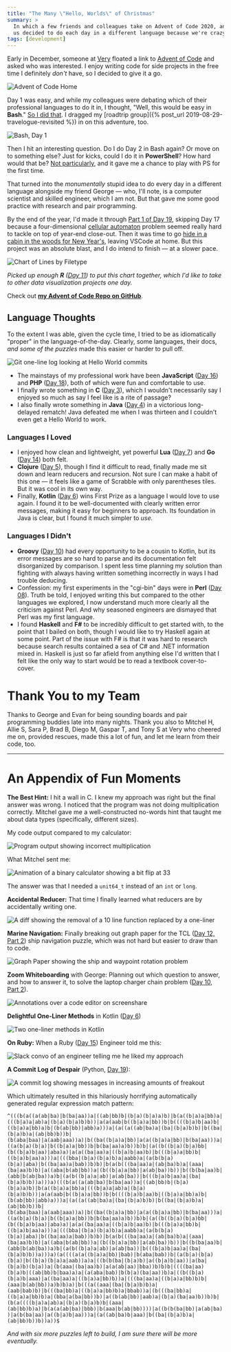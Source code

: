 ```yaml
---
title: "The Many \"Hello, Worlds\" of Christmas"
summary: >
  In which a few friends and colleagues take on Advent of Code 2020, and two of
  us decided to do each day in a different language because we're crazy.
tags: [development]
---
```


Early in December, someone at [Very](https://www.verypossible.com/) floated a
link to [Advent of Code](https://adventofcode.com/) and asked who was
interested. I enjoy writing code for side projects in the free time I definitely
_don't_ have, so I decided to give it a go.

![Advent of Code Home](/assets/blog/advent-of-code-2020/aoc.png)

Day 1 was easy, and while my colleagues were debating which of their
professional languages to do it in, I thought, "Well, this would be easy in
**Bash**." [So I did that](https://github.com/tsmith512/advent_code/blob/trunk/2020/01/expense_report.sh).
I dragged my [roadtrip group]({% post_url 2019-08-29-travelogue-revisited %})
in on this adventure, too.

![Bash, Day 1](/assets/blog/advent-of-code-2020/bash.png)

Then I hit an interesting question. Do I do Day 2 in Bash again? Or move on to
something else? Just for kicks, could I do it in **PowerShell**? How hard would
that be? [Not particularly](https://github.com/tsmith512/advent_code/blob/trunk/2020/02/password_validator.ps1),
and it gave me a chance to play with PS for the first time.

That turned into the _monumentally_ stupid idea to do every day in a different
language alongside my friend George — who, I'll note, is a computer scientist
and skilled engineer, which I am not. But that gave me some good practice with
research and pair programming.

By the end of the year, I'd made it through
[Part 1 of Day 19](https://github.com/tsmith512/advent_code/blob/bf7ba06dfe55a8dc4977f76a702192b94b197e76/2020/19/message_decoder.py),
skipping Day 17 because a four-dimensional [cellular automaton](https://en.wikipedia.org/wiki/Cellular_automaton)
problem seemed really hard to tackle on top of year-end close-out. Then it was
time to go [hide in a cabin in the woods for New Year's](https://tsmithphotos.com/quaranteam-new-year),
leaving VSCode at home. But this project was an absolute blast, and I do intend
to finish — at a slower pace.

![Chart of Lines by Filetype](/assets/blog/advent-of-code-2020/lines.png)

_Picked up enough **R** ([Day 11](https://github.com/tsmith512/advent_code/blob/trunk/2020/11/seatshuffling.r))
to put this chart together, which I'd like to take to other data visualization projects one day._

Check out **[my Advent of Code Repo on GitHub](https://github.com/tsmith512/advent_code/)**.

## Language Thoughts

To the extent I was able, given the cycle time, I tried to be as idiomatically
"proper" in the language-of-the-day. Clearly, some languages, their docs,
_and some of the puzzles_ made this easier or harder to pull off.

![Git one-line log looking at Hello World commits](/assets/blog/advent-of-code-2020/hello-log.png)

- The mainstays of my professional work have been **JavaScript**
  ([Day 16](https://github.com/tsmith512/advent_code/tree/trunk/2020/16)) and
  **PHP** ([Day 18](https://github.com/tsmith512/advent_code/blob/trunk/2020/18/homework.php)),
  both of which were fun and comfortable to use.
- I finally wrote something in **C**
  ([Day 3](https://github.com/tsmith512/advent_code/blob/trunk/2020/03/avoid_trees.c)),
  which I wouldn't necessarily say I enjoyed so much as say I feel like is a
  rite of passage?
- I also finally wrote something in **Java**
  ([Day 4](https://github.com/tsmith512/advent_code/blob/trunk/2020/04/PassportScanner.java))
  in a victorious long-delayed rematch! Java defeated me when I was thirteen and
  I couldn't even get a Hello World to work.

### Languages I Loved

- I enjoyed how clean and lightweight, yet powerful **Lua**
  ([Day 7](https://github.com/tsmith512/advent_code/tree/trunk/2020/07)) and
  **Go** ([Day 14](https://github.com/tsmith512/advent_code/tree/trunk/2020/14))
  both felt.
- **Clojure** ([Day 5](https://github.com/tsmith512/advent_code/blob/trunk/2020/05/pass_parser.clj)),
  though I find it difficult to read, finally made me sit down and learn
  reducers and recursion. Not sure I can make a habit of this one — it feels
  like a game of Scrabble with only parentheses tiles. But it was cool in its
  own way.
- Finally, **Kotlin** ([Day 6](https://github.com/tsmith512/advent_code/blob/trunk/2020/06/CustomsPrep.kt))
  wins First Prize as a language I would love to use again. I found it to be
  well-documented with clearly written error messages, making it easy for
  beginners to approach. Its foundation in Java is clear, but I found it much
  simpler to _use._

### Languages I Didn't

- **Groovy** ([Day 10](https://github.com/tsmith512/advent_code/blob/trunk/2020/10/ChargerConundrum.groovy))
  had every opportunity to be a cousin to Kotlin, but its error messages are so
  hard to parse and its documentation felt disorganized by comparison. I spent
  less time planning my solution than fighting with always having written
  something incorrectly in ways I had trouble deducing.
- Confession: my first experiments in the "cgi-bin" days were in **Perl**
  ([Day 08](https://github.com/tsmith512/advent_code/blob/trunk/2020/08/videogame.pl)).
  Truth be told, I enjoyed writing this but compared to the other languages we
  explored, I now understand much more clearly all the criticism against Perl.
  And why seasoned engineers are dismayed that Perl was my first language.
- I found **Haskell** and **F#** to be incredibly difficult to get started with,
  to the point that I bailed on both, though I would like to try Haskell again
  at some point. Part of the issue with F# is that it was hard to research
  because search results contained a sea of C# and .NET information mixed in.
  Haskell is just so far afield from anything else I'd written that I felt like
  the only way to start would be to read a textbook cover-to-cover.

# Thank You to my Team

Thanks to George and Evan for being sounding boards and pair programming buddies
late into many nights. Thank you also to Mitchel H, Allie S, Sara P, Brad B,
Diego M, Gaspar T, and Tony S at Very who cheered me on, provided rescues, made
this a lot of fun, and let me learn from their code, too.

--------------------------------------------------------------------------------

# An Appendix of Fun Moments

**The Best Hint:** I hit a wall in C. I knew my approach was right but the final
answer was wrong. I noticed that the program was not doing multiplication
correctly. Mitchel gave me a well-constructed no-words hint that taught me about
data types (specifically, different sizes).

My code output compared to my calculator:

![Program output showing incorrect multiplication](/assets/blog/advent-of-code-2020/bad-math.png)

What Mitchel sent me:

![Animation of a binary calculator showing a bit flip at 33](/assets/blog/advent-of-code-2020/hint.gif)

The answer was that I needed a `unit64_t` instead of an `int` or `long`.

**Accidental Reducer:** That time I finally learned what reducers are by
accidentally writing one.

![A diff showing the removal of a 10 line function replaced by a one-liner](/assets/blog/advent-of-code-2020/diff-reduce.png)

**Marine Navigation:** Finally breaking out graph paper for the TCL
([Day 12, Part 2](https://github.com/tsmith512/advent_code/blob/trunk/2020/12/navigate_two.tcl#L46-L70))
ship navigation puzzle, which was not hard but easier to draw than to code.

![Graph Paper showing the ship and waypoint rotation problem](/assets/blog/advent-of-code-2020/graph.jpg)

**Zoom Whiteboarding** with George: Planning out which question to answer, and
how to answer it, to solve the laptop charger chain problem
([Day 10, Part 2](https://github.com/tsmith512/advent_code/blob/trunk/2020/10/ChargerConundrum.groovy)).

![Annotations over a code editor on screenshare](/assets/blog/advent-of-code-2020/whiteboarding.png)

**Delightful One-Liner Methods** in Kotlin ([Day 6](https://github.com/tsmith512/advent_code/blob/trunk/2020/06/CustomsPrep.kt))

![Two one-liner methods in Kotlin](/assets/blog/advent-of-code-2020/kotlin-snippet.png)

**On Ruby:** When a Ruby ([Day 15](https://github.com/tsmith512/advent_code/tree/trunk/2020/15)) Engineer told me this:

![Slack convo of an engineer telling me he liked my approach](/assets/blog/advent-of-code-2020/ruby-slack.png)

**A Commit Log of Despair** (Python, [Day 19](https://github.com/tsmith512/advent_code/tree/trunk/2020/19)):

![A commit log showing messages in increasing amounts of freakout](/assets/blog/advent-of-code-2020/commit-log-of-doom.png)

Which ultimately resulted in this hilariously horrifying automatically generated regular expression match pattern:

`^(((b(a((a(ab|ba)|b(ba|aa))a|((ab|bb)b|(b|a)(b|a)a)b)|b(a((b|a)a|bb)a|(((b|a)a|ab)a|(b|a)(b|a)b)b))|a(a(aab|b((b|a)a|bb))b|b((((b|a)b|aa)b|((b|a)a|bb)a)b|(b(ab|bb)|abb)a)))a|(a((a((ab|ba)a|(ba|(b|a)b)b)|b((ba|(b|a)b)a|(ab|bb)b))b|(b(aba|baa)|a(aab|aaa))a)|b((ba((b|a)a|bb)|a(a((b|a)a|bb)|b(ba|aa)))a|((a(b|a)(b|a)|b((b|a)a|bb))b|b(ba|aa)a)b))b)b|(a((b((b|a)(b|a)bb|(b((b|a)b|aa)|aba)a)|a(a((ba|aa)a|((b|a)b|aa)b)|b(((b|a)a|bb)b|((b|a)b|aa)a)))a|(((bba|(b|a)(b|a)b)a|aabb)a|(a(b(b|a)(b|a)|aba)|b((ba|aa)a|bab))b)b)|b(a(b(((ba|aa)a|(ab|ba)b)a|(aaa|(ba|aa)b)b)|a((aba|b(ab|bb))a|(b((b|a)a|bb)|a(ab|ba))b))|b((b(ba|aa)b|(abb|b(ab|ba))a)b|(a(b((b|a)a|ab)|a(ab|ba))|b(((b|a)b|aa)a|(ba|(b|a)b)b))a)))a)(((b(a((a(ab|ba)|b(ba|aa))a|((ab|bb)b|(b|a)(b|a)a)b)|b(a((b|a)a|bb)a|(((b|a)a|ab)a|(b|a)(b|a)b)b))|a(a(aab|b((b|a)a|bb))b|b((((b|a)b|aa)b|((b|a)a|bb)a)b|(b(ab|bb)|abb)a)))a|(a((a((ab|ba)a|(ba|(b|a)b)b)|b((ba|(b|a)b)a|(ab|bb)b))b|(b(aba|baa)|a(aab|aaa))a)|b((ba((b|a)a|bb)|a(a((b|a)a|bb)|b(ba|aa)))a|((a(b|a)(b|a)|b((b|a)a|bb))b|b(ba|aa)a)b))b)b|(a((b((b|a)(b|a)bb|(b((b|a)b|aa)|aba)a)|a(a((ba|aa)a|((b|a)b|aa)b)|b(((b|a)a|bb)b|((b|a)b|aa)a)))a|(((bba|(b|a)(b|a)b)a|aabb)a|(a(b(b|a)(b|a)|aba)|b((ba|aa)a|bab))b)b)|b(a(b(((ba|aa)a|(ab|ba)b)a|(aaa|(ba|aa)b)b)|a((aba|b(ab|bb))a|(b((b|a)a|bb)|a(ab|ba))b))|b((b(ba|aa)b|(abb|b(ab|ba))a)b|(a(b((b|a)a|ab)|a(ab|ba))|b(((b|a)b|aa)a|(ba|(b|a)b)b))a)))a)(a((((a(a((b|a)a|bb)|bab)|b(aba|bab))b|(a(b|a)(b|a)(b|a)|b((b|a)(b|a)a|aab))a)a|((b(b(ba|(b|a)b)|a((b|a)b|aa))|a(ba|(b|a)b)(b|a))a|(b(aaa|(ba|aa)b)|a(a(ab|aa)|bba))b)b)b|((((ba|aa)(b|a)b|((ab|bb)b|baa)a)a|(a(aba|bab)|b(b|a)(ba|aa))b)a|((b((b|a)(b|a)b|aaa)|a((ba|aa)a|((b|a)a|bb)b))a|(((ba|aa)a|((b|a)a|bb)b)b|(aaa|b(ab|bb))a)b)b)a)|b(((a((aaa|(ba|(b|a)b)b)a|(aab|bab)b)|b(((ba|bb)a|((b|a)a|bb)b)a|bbab))a|(b(((ba|bb)a|((b|a)a|bb)b)a|(bba|a(ba|bb))b)|a((b(ab|bb)|aab)a|(b|a)(ba|aa)b))b)b|(b(a((((b|a)a|ab)a|(b|a)(b|a)b)b|(aaa|(ab|bb)b)a)|b(a(a(ab|ba)|bbb)|b(aaa|b(ab|bb))))|a((b(b(ba|bb)|a(ab|ba))|a(b(ba|aa)|a((b|a)b|aa)))a|(a((ab|ba)b|aaa)|b((ba|(b|a)b)a|(ab|bb)b))b))a))$`

*And with six more puzzles left to build, I am sure there will be more eventually.*
